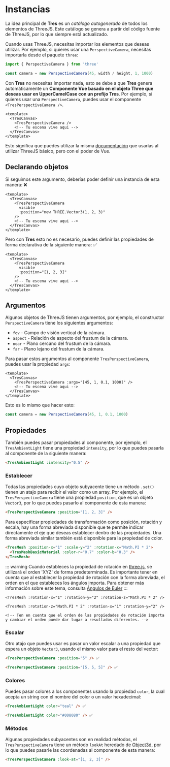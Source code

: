 # Instancias

La idea principal de **Tres** es un _catálogo autogenerado_ de todos los elementos de ThreeJS. Este catálogo se genera a partir del código fuente de ThreeJS, por lo que siempre está actualizado.

Cuando usas ThreeJS, necesitas importar los elementos que deseas utilizar. Por ejemplo, si quieres usar una `PerspectiveCamera`, necesitas importarla desde el paquete `three`:

```js
import { PerspectiveCamera } from 'three'

const camera = new PerspectiveCamera(45, width / height, 1, 1000)
```

Con **Tres** no necesitas importar nada, esto se debe a que **Tres** genera automáticamente un **Componente Vue basado en el objeto Three que deseas usar en UpperCamelCase con un prefijo Tres**. Por ejemplo, si quieres usar una `PerspectiveCamera`, puedes usar el componente `<TresPerspectiveCamera />`.

```vue
<template>
  <TresCanvas>
    <TresPerspectiveCamera />
    <!-- Tu escena vive aqui -->
  </TresCanvas>
</template>
```

Esto significa que puedes utilizar la misma [documentación](https://threejs.org/docs/) que usarías al utilizar ThreeJS básico, pero con el poder de Vue.

## Declarando objetos

Si seguimos este argumento, deberías poder definir una instancia de esta manera: ❌

```vue
<template>
  <TresCanvas>
    <TresPerspectiveCamera
      visible
      :position="new THREE.Vector3(1, 2, 3)"
    />
    <!-- Tu escena vive aqui -->
  </TresCanvas>
</template>
```

Pero con **Tres** esto no es necesario, puedes definir las propiedades de forma declarativa de la siguiente manera: ✅

```vue
<template>
  <TresCanvas>
    <TresPerspectiveCamera
      visible
      :position="[1, 2, 3]"
    />
    <!-- Tu escena vive aqui -->
  </TresCanvas>
</template>
```

## Argumentos

Algunos objetos de ThreeJS tienen argumentos, por ejemplo, el constructor `PerspectiveCamera` tiene los siguientes argumentos:

- `fov` - Campo de visión vertical de la cámara.
- `aspect` - Relación de aspecto del frustum de la cámara.
- `near` - Plano cercano del frustum de la cámara.
- `far` - Plano lejano del frustum de la cámara.

Para pasar estos argumentos al componente `TresPerspectiveCamera`, puedes usar la propiedad `args`:

```vue
<template>
  <TresCanvas>
    <TresPerspectiveCamera :args="[45, 1, 0.1, 1000]" />
    <!-- Tu escena vive aqui -->
  </TresCanvas>
</template>
```

Esto es lo mismo que hacer esto:

```ts
const camera = new PerspectiveCamera(45, 1, 0.1, 1000)
```

## Propiedades

También puedes pasar propiedades al componente, por ejemplo, el `TresAmbientLight` tiene una propiedad `intensity`, por lo que puedes pasarla al componente de la siguiente manera:

```html
<TresAmbientLight :intensity="0.5" />
```

### Establecer

Todas las propiedades cuyo objeto subyacente tiene un método `.set()` tienen un atajo para recibir el valor como un array. Por ejemplo, el `TresPerspectiveCamera` tiene una propiedad `position`, que es un objeto `Vector3`, por lo que puedes pasarlo al componente de esta manera:

```html
<TresPerspectiveCamera :position="[1, 2, 3]" />
```

Para especificar propiedades de transformación como posición, rotación y escala, hay una forma abreviada disponible que te permite indicar directamente el eje que deseas establecer dentro de las propiedades. Una forma abreviada similar también está disponible para la propiedad de color.

<!-- Cambié la sintaxis de color de Vue a HTML, porque Vue parece estar roto y no colorea los componentes anidados -->
```html
<TresMesh :position-x="1" :scale-y="2" :rotation-x="Math.PI * 2">
  <TresMeshBasicMaterial :color-r="0.7" :color-b="0.3" />
</TresMesh>
```

::: warning
Cuando estableces la propiedad de rotación en [three.js](https://threejs.org/docs/index.html#api/en/math/Euler), se utilizará el orden 'XYZ' de forma predeterminada.
Es importante tener en cuenta que al establecer la propiedad de rotación con la forma abreviada, el orden en el que estableces los ángulos importa. Para obtener más información sobre este tema, consulta [Ángulos de Euler](https://es.wikipedia.org/wiki/%C3%81ngulos_de_Euler)
:::

```vue
<TresMesh :rotation-x="1" :rotation-y="2" :rotation-z="Math.PI * 2" />

<TresMesh :rotation-z="Math.PI * 2" :rotation-x="1" :rotation-y="2" />

<!-- Ten en cuenta que el orden de las propiedades de rotación importa y cambiar el orden puede dar lugar a resultados diferentes. -->
```

### Escalar

Otro atajo que puedes usar es pasar un valor escalar a una propiedad que espera un objeto `Vector3`, usando el mismo valor para el resto del vector:

```html
<TresPerspectiveCamera :position="5" /> ✅
```

```html
<TresPerspectiveCamera :position="[5, 5, 5]" /> ✅
```

### Colores

Puedes pasar colores a los componentes usando la propiedad `color`, la cual acepta un string con el nombre del color o un valor hexadecimal:

```html
<TresAmbientLight color="teal" /> ✅
```

```html
<TresAmbientLight color="#008080" /> ✅
```

### Métodos

Algunas propiedades subyacentes son en realidad métodos, el `TresPerspectiveCamera` tiene un método `lookAt` heredado de [Object3d](https://threejs.org/docs/#api/en/core/Object3D.lookAt), por lo que puedes pasarle las coordenadas al componente de esta manera:

```html
<TresPerspectiveCamera :look-at="[1, 2, 3]" />
```
